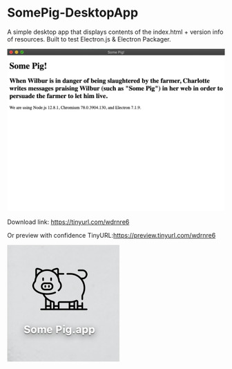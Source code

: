 # SomePig-DesktopApp

A simple desktop app that displays contents of the index.html + version info of resources. Built to test Electron.js & Electron Packager.

![Image of Some Pig!- about](https://github.com/miadugas/SomePig-DesktopApp/blob/master/contents.png)

Download link: https://tinyurl.com/wdrnre6

Or preview with confidence TinyURL:https://preview.tinyurl.com/wdrnre6


![Image of Some Pig app!- about](https://github.com/miadugas/SomePig-DesktopApp/blob/master/Some%20Pig.png)
